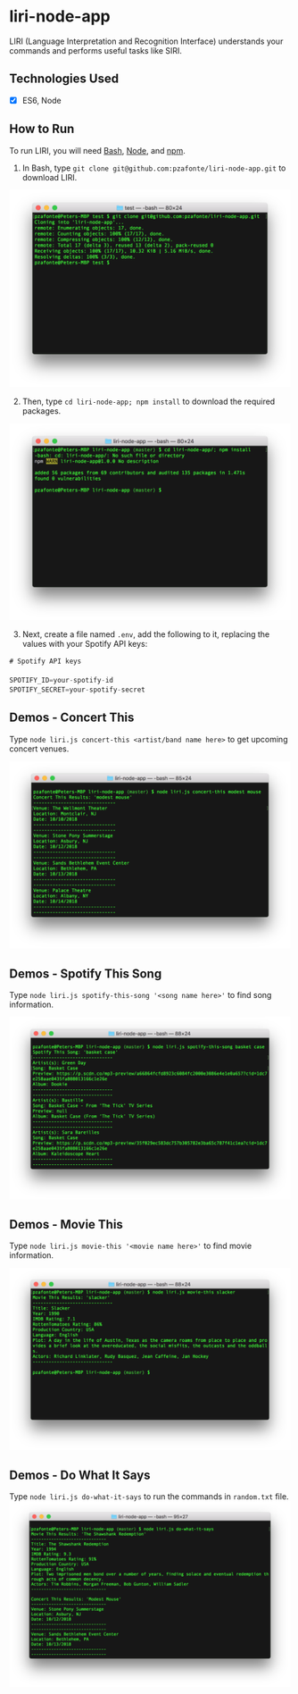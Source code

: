 # liri-node-app
LIRI (Language Interpretation and Recognition Interface) understands your commands and performs useful tasks like SIRI.


## Technologies Used
- [x] ES6, Node


## How to Run
To run LIRI, you will need [Bash](https://git-scm.com/), [Node](https://nodejs.org/), and [npm](https://www.npmjs.com/).

1. In Bash, type `git clone git@github.com:pzafonte/liri-node-app.git` to download LIRI.

![How to Run: Step 1](images/run_pt1.png)

2. Then, type `cd liri-node-app; npm install` to download the required packages.

![How to Run: Step 2](images/run_pt2.png)

3. Next, create a file named `.env`, add the following to it, replacing the values with your Spotify API keys:

```js
# Spotify API keys

SPOTIFY_ID=your-spotify-id
SPOTIFY_SECRET=your-spotify-secret

```


## Demos - Concert This

Type `node liri.js concert-this <artist/band name here>` to get upcoming concert venues.

![Concert This](images/run_pt3.png)


## Demos - Spotify This Song

Type `node liri.js spotify-this-song '<song name here>'` to find song information.

![Spotify This Song](images/run_pt4.png)


## Demos - Movie This

Type `node liri.js movie-this '<movie name here>'` to find movie information.

![Movie This](images/run_pt5.png)


## Demos - Do What It Says

Type `node liri.js do-what-it-says` to run the commands in `random.txt` file.
![Do What It Says](images/run_pt6.png)

